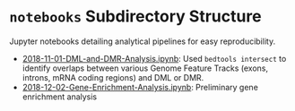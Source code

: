 # `notebooks` Subdirectory Structure

Jupyter notebooks detailing analytical pipelines for easy reproducibility.

- [2018-11-01-DML-and-DMR-Analysis.ipynb](https://github.com/fish546-2018/yaamini-virginica/blob/master/notebooks/2018-11-01-DML-and-DMR-Analysis.ipynb): Used `bedtools intersect` to identify overlaps between various Genome Feature Tracks (exons, introns, mRNA coding regions) and DML or DMR.
- [2018-12-02-Gene-Enrichment-Analysis.ipynb](https://github.com/fish546-2018/yaamini-virginica/blob/master/notebooks/2018-12-02-Gene-Enrichment-Analysis.ipynb): Preliminary gene enrichment analysis
